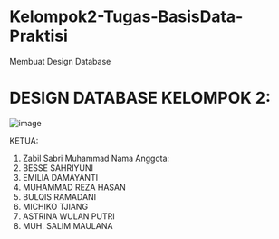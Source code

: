 # Kelompok2-Tugas-BasisData-Praktisi
Membuat Design Database

# DESIGN DATABASE KELOMPOK 2:
![image](https://user-images.githubusercontent.com/79674049/193468462-9033395f-c88a-402b-b8f4-43b2c7e4055b.png)

KETUA:
1. Zabil Sabri Muhammad
Nama Anggota:
1. BESSE SAHRIYUNI
2. EMILIA DAMAYANTI
3. MUHAMMAD REZA HASAN
4. BULQIS RAMADANI
5. MICHIKO TJIANG
6. ASTRINA WULAN PUTRI
7. MUH. SALIM MAULANA
